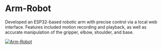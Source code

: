 # Arm-Robot
Developed an ESP32-based robotic arm with precise control via a local web interface. Features included motion recording and playback, as well as accurate manipulation of the gripper, elbow, shoulder, and base.


[![Arm-Robot](https://img.youtube.com/vi/zPDdpif_TtM/0.jpg)](https://youtube.com/shorts/zPDdpif_TtM?si=deEUkuOAP1vm59a3)

